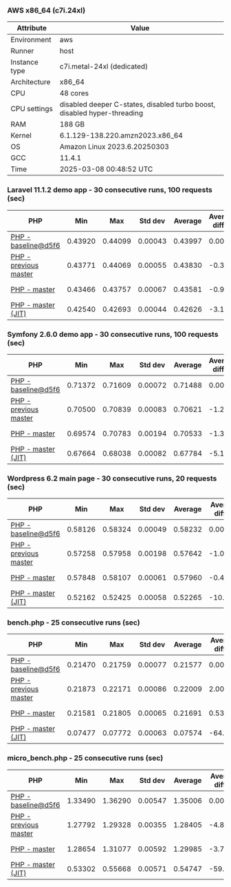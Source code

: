 ### AWS x86_64 (c7i.24xl)

|  Attribute    |     Value      |
|---------------|----------------|
| Environment   |aws|
| Runner        |host|
| Instance type |c7i.metal-24xl (dedicated)|
| Architecture  |x86_64
| CPU           |48 cores|
| CPU settings  |disabled deeper C-states, disabled turbo boost, disabled hyper-threading|
| RAM           |188 GB|
| Kernel        |6.1.129-138.220.amzn2023.x86_64|
| OS            |Amazon Linux 2023.6.20250303|
| GCC           |11.4.1|
| Time          |2025-03-08 00:48:52 UTC|

### Laravel 11.1.2 demo app - 30 consecutive runs, 100 requests (sec)

|     PHP     |     Min     |     Max     |    Std dev   |   Average  |  Average diff % |   Median   | Median diff % |     Memory    |
|-------------|-------------|-------------|--------------|------------|-----------------|------------|---------------|---------------|
|[PHP - baseline@d5f6](https://github.com/php/php-src/commit/d5f6e56610)|0.43920|0.44099|0.00043|0.43997|0.00%|0.43999|0.00%|41.87 MB|
|[PHP - previous master](https://github.com/php/php-src/commit/cd586623b6)|0.43771|0.44069|0.00055|0.43830|-0.38%|0.43822|-0.40%|41.87 MB|
|[PHP - master](https://github.com/php/php-src/commit/3772b502f6)|0.43466|0.43757|0.00067|0.43581|-0.95%|0.43563|-0.99%|41.87 MB|
|[PHP - master (JIT)](https://github.com/php/php-src/commit/3772b502f6)|0.42540|0.42693|0.00044|0.42626|-3.12%|0.42624|-3.13%|50.80 MB|

### Symfony 2.6.0 demo app - 30 consecutive runs, 100 requests (sec)

|     PHP     |     Min     |     Max     |    Std dev   |   Average  |  Average diff % |   Median   | Median diff % |     Memory    |
|-------------|-------------|-------------|--------------|------------|-----------------|------------|---------------|---------------|
|[PHP - baseline@d5f6](https://github.com/php/php-src/commit/d5f6e56610)|0.71372|0.71609|0.00072|0.71488|0.00%|0.71497|0.00%|37.41 MB|
|[PHP - previous master](https://github.com/php/php-src/commit/cd586623b6)|0.70500|0.70839|0.00083|0.70621|-1.21%|0.70611|-1.24%|37.56 MB|
|[PHP - master](https://github.com/php/php-src/commit/3772b502f6)|0.69574|0.70783|0.00194|0.70533|-1.34%|0.70548|-1.33%|37.56 MB|
|[PHP - master (JIT)](https://github.com/php/php-src/commit/3772b502f6)|0.67664|0.68038|0.00082|0.67784|-5.18%|0.67761|-5.23%|44.56 MB|

### Wordpress 6.2 main page - 30 consecutive runs, 20 requests (sec)

|     PHP     |     Min     |     Max     |    Std dev   |   Average  |  Average diff % |   Median   | Median diff % |     Memory    |
|-------------|-------------|-------------|--------------|------------|-----------------|------------|---------------|---------------|
|[PHP - baseline@d5f6](https://github.com/php/php-src/commit/d5f6e56610)|0.58126|0.58324|0.00049|0.58232|0.00%|0.58229|0.00%|43.02 MB|
|[PHP - previous master](https://github.com/php/php-src/commit/cd586623b6)|0.57258|0.57958|0.00198|0.57642|-1.01%|0.57726|-0.86%|42.94 MB|
|[PHP - master](https://github.com/php/php-src/commit/3772b502f6)|0.57848|0.58107|0.00061|0.57960|-0.47%|0.57955|-0.47%|42.94 MB|
|[PHP - master (JIT)](https://github.com/php/php-src/commit/3772b502f6)|0.52162|0.52425|0.00058|0.52265|-10.25%|0.52252|-10.26%|61.92 MB|

### bench.php - 25 consecutive runs (sec)

|     PHP     |     Min     |     Max     |    Std dev   |   Average  |  Average diff % |   Median   | Median diff % |     Memory    |
|-------------|-------------|-------------|--------------|------------|-----------------|------------|---------------|---------------|
|[PHP - baseline@d5f6](https://github.com/php/php-src/commit/d5f6e56610)|0.21470|0.21759|0.00077|0.21577|0.00%|0.21548|0.00%|26.19 MB|
|[PHP - previous master](https://github.com/php/php-src/commit/cd586623b6)|0.21873|0.22171|0.00086|0.22009|2.00%|0.22017|2.17%|26.28 MB|
|[PHP - master](https://github.com/php/php-src/commit/3772b502f6)|0.21581|0.21805|0.00065|0.21691|0.53%|0.21690|0.66%|26.28 MB|
|[PHP - master (JIT)](https://github.com/php/php-src/commit/3772b502f6)|0.07477|0.07772|0.00063|0.07574|-64.90%|0.07574|-64.85%|27.38 MB|

### micro_bench.php - 25 consecutive runs (sec)

|     PHP     |     Min     |     Max     |    Std dev   |   Average  |  Average diff % |   Median   | Median diff % |     Memory    |
|-------------|-------------|-------------|--------------|------------|-----------------|------------|---------------|---------------|
|[PHP - baseline@d5f6](https://github.com/php/php-src/commit/d5f6e56610)|1.33490|1.36290|0.00547|1.35006|0.00%|1.34897|0.00%|20.45 MB|
|[PHP - previous master](https://github.com/php/php-src/commit/cd586623b6)|1.27792|1.29328|0.00355|1.28405|-4.89%|1.28333|-4.87%|20.54 MB|
|[PHP - master](https://github.com/php/php-src/commit/3772b502f6)|1.28654|1.31077|0.00592|1.29985|-3.72%|1.29956|-3.66%|20.54 MB|
|[PHP - master (JIT)](https://github.com/php/php-src/commit/3772b502f6)|0.53302|0.55668|0.00571|0.54747|-59.45%|0.54792|-59.38%|21.80 MB|
